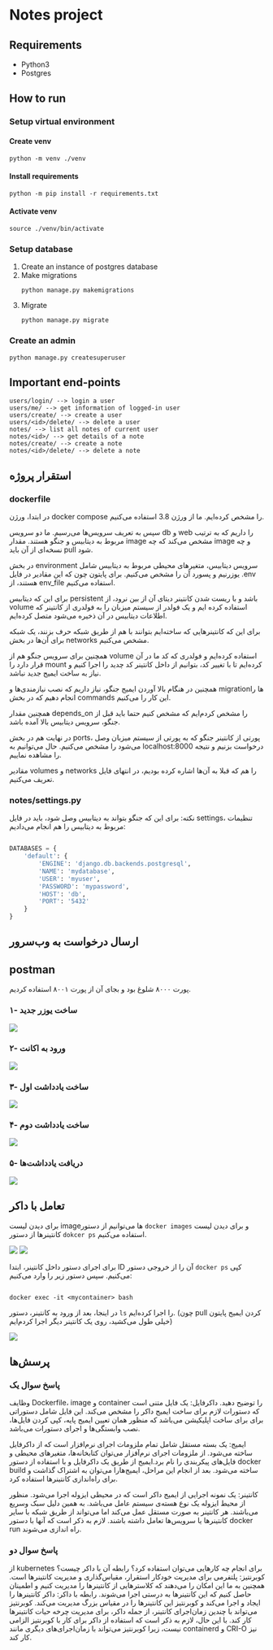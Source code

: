 # Notes project

## Requirements
- Python3
- Postgres

## How to run

### Setup virtual environment

#### Create venv
```
python -m venv ./venv
```

#### Install requirements
```
python -m pip install -r requirements.txt
```

#### Activate venv
```
source ./venv/bin/activate
```

### Setup database
1. Create an instance of postgres database
2. Make migrations
    ```
    python manage.py makemigrations
    ```
3. Migrate
    ```
    python manage.py migrate
    ```

### Create an admin
```
python manage.py createsuperuser
```

## Important end-points
```
users/login/ --> login a user
users/me/ --> get information of logged-in user
users/create/ --> create a user
users/<id>/delete/ --> delete a user
notes/ --> list all notes of current user
notes/<id>/ --> get details of a note
notes/create/ --> create a note
notes/<id>/delete/ --> delete a note
```

## استقرار پروژه

### dockerfile

در ابتدا، ورژن docker compose را مشخص کرده‌ایم. ما از ورژن 3.8 استفاده می‌کنیم.

سپس به تعریف سرویس‌ها می‌رسیم.
ما دو سرویس db و web را داریم که به ترتیب مربوط به دیتابیس و جنگو هستند.
مقدار image مشخص می‌کند که چه image و چه نسخه‌ای از آن باید pull شود.

در بخش environment سرویس دیتابیس، متغیر‌های محیطی مربوط به دیتابیس شامل یوزرنیم و پسورد آن را مشخص می‌کنیم.
برای پایتون چون که این مقادیر در فایل .env هستند، از env_file استفاده می‌کنیم.

برای این که دیتابیس persistent باشد و با ریست شدن کانتینر دیتای آن از بین نرود،
از volume استفاده کرده ایم و یک فولدر از سیستم میزبان را به فولدری از کانتینر که اطلاعات دیتابیس در‌ آن ذخیره می‌شود متصل کرده‌ایم.

برای این که کانتینر‌هایی که ساخته‌ایم بتوانند با هم از طریق شبکه حرف بزنند،
یک شبکه برای آن‌ها در بخش networks مشخص می‌کنیم.

همچنین برای سرویس جنگو هم از volume استفاده کرده‌ایم و فولدری که کد ما در آن قرار دارد را mount کرده‌ایم تا با تغییر کد،
بتوانیم از داخل کانتینر کد چدید را اجرا کنیم و نیاز به ساخت ایمیج جدید نباشد.

همچنین در هنگام بالا آوردن ایمیج جنگو، نیاز داریم که نصب نیازمندی‌ها و migrationها را انجام دهیم که در بخش commands این کار را می‌کنیم.

همچنین مقدار depends_on را مشخص کردم‌ایم که مشخص کنیم حتما باید قبل از جنگو، سرویس دیتابیس بالا آمده باشد.

در نهایت هم در بخش ports، پورتی از کانتینر جنگو که به پورتی از سیستم میزبان وصل می‌شود را مشخص می‌کنیم.
حال می‌توانیم به localhost:8000 درخواست بزنیم و نتیجه را مشاهده نماییم.

مقادیر volumes و networks را هم که قبلا به آن‌ها اشاره کرده بودیم،‌ در انتهای فایل تعریف می‌کنیم.

### notes/settings.py

نکته: برای این که جنگو بتواند به دیتابیس وصل شود، باید در فایل settings، تنظیمات مربوط به دیتابیس را هم انجام می‌دادیم:

```python

DATABASES = {
    'default': {
        'ENGINE': 'django.db.backends.postgresql',
        'NAME': 'mydatabase',
        'USER': 'myuser',
        'PASSWORD': 'mypassword',
        'HOST': 'db',
        'PORT': '5432'
    }
}
```

## ارسال درخواست به وب‌سرور


## postman
پورت ۸۰۰۰ شلوغ بود و بجای آن از پورت ۸۰۰۱ استفاده کردیم.
### ۱- ساخت یوزر جدید
![](./assets/register.png)

### ۲- ورود به اکانت
![](./assets/login.png)

### ۳- ساخت یادداشت اول
![](./assets/note1.png)

### ۴- ساخت یادداشت دوم
![](./assets/note2.png)

### ۵- دریافت یادداشت‌ها
![](./assets/notes.png)

## تعامل با داکر

برای دیدن لیست imageها می‌توانیم از دستور `docker images`
و برای دیدن لیست کانتینر‌ها از دستور `dokcer ps`
استفاده می‌کنیم.

![](./assets/docker%20images.png)
![](./assets/docker%20ps.png)

برای اجرای دستور داخل کانتینر،‌ ابتدا ID آن را از خروجی دستور `docker ps` کپی می‌کنیم.
سپس دستور زیر را وارد می‌کنیم:

```shell

docker exec -it <mycontainer> bash
```
در اینجا، بعد از ورود به کانتینر، دستور `ls` را اجرا کرده‌ایم.
(چون pull کردن ایمیج پایتون خیلی طول می‌کشید، روی یک کانتینر دیگر اجرا کردم‌ایم)

![](./assets/it%20bash.png)

## پرسش‌ها
### پاسخ سوال یک
وظایف Dockerfile، image و container را توضیح دهید.
داکرفایل: یک فایل متنی است که دستورات لازم برای ساخت ایمیج داکر را مشخص می‌کند. این فایل شامل دستوراتی برای برای ساخت اپلیکیشن می‌باشد که منظور همان تعیین ایمیج پایه، کپی کردن فایل‌ها، نصب وابستگی‌ها و اجرای دستورات می‌باشد.

ایمیج: یک بسته مستقل شامل تمام ملزومات اجرای نرم‌افزار است که از داکرفایل ساخته می‌شود. از ملزومات اجرای نرم‌آفزار می‌توان کتابخانه‌ها، متغیرهای محیطی و فایل‌های پیکربندی را نام برد.ایمیج از طریق یک داکرفایل و با استفاده از دستور docker build ساخته می‌شود. بعد از انجام این مراحل، ایمیج‌هارا می‌توان به اشتراک گذاشت و برای راه‌اندازی کانتینرها استفاده کرد.

کانتینر: یک نمونه اجرایی از ایمیج داکر است که در محیطی ایزوله اجرا می‌شود. منظور از محیط ایزوله یک نوع هسته‌ی سیستم عامل می‌باشد. به همین دلیل سبک وسریع می‌باشند. هر کانتینر به صورت مستقل عمل می‌کند اما می‌تواند از طریق شبکه با سایر کانتینرها یا سرویس‌ها تعامل داشته باشند. لازم به ذکر است که آنها با دستور docker run راه اندازی می‌شوند.


### پاسخ سوال دو
از kubernetes برای انجام چه کارهایی می‌توان استفاده کرد؟ رابطه آن با داکر چیست؟
کوبرنتیز: پلتفرمی برای مدیریت خودکار استقرار، مقیاس‌گذاری و مدیریت کانتینرها است. همچنین به ما این امکان را می‌دهند که کلاسترهایی از کانتینرها را مدیریت کنیم و اطمینان حاصل کنیم که این کانتینرها به درستی اجرا می‌شوند.
رابطه با داکر: داکر کانتینرها را ایجاد و اجرا می‌کند و کوبرنتیز این کانتینرها را در مقیاس بزرگ مدیریت می‌کند.  کوبرنتیز می‌تواند با چندین زمان‌اجرای کانتینر، از جمله داکر، برای مدیریت چرخه حیات کانتینرها کار کند. با این حال، لازم به ذکر است که استفاده از داکر برای کار با کوبرنتیز الزامی نیست، زیرا کوبرنتیز می‌تواند با زمان‌اجرای‌های دیگری مانند containerd و CRI-O نیز کار کند.

